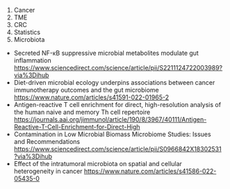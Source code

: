 1. Cancer
2. TME
3. CRC
4. Statistics
5. Microbiota 
- Secreted NF-κB suppressive microbial metabolites modulate gut inflammation  
https://www.sciencedirect.com/science/article/pii/S2211124722003989?via%3Dihub
- Diet-driven microbial ecology underpins associations between cancer immunotherapy outcomes and the gut microbiome
https://www.nature.com/articles/s41591-022-01965-2
- Antigen-reactive T cell enrichment for direct, high-resolution analysis of the human naive and memory Th cell repertoire
https://journals.aai.org/jimmunol/article/190/8/3967/40111/Antigen-Reactive-T-Cell-Enrichment-for-Direct-High
- Contamination in Low Microbial Biomass Microbiome Studies: Issues and Recommendations
https://www.sciencedirect.com/science/article/pii/S0966842X18302531?via%3Dihub
- Effect of the intratumoral microbiota on spatial and cellular heterogeneity in cancer
https://www.nature.com/articles/s41586-022-05435-0